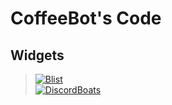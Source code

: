 # CoffeeBot's Code
## Widgets
> [![Blist](https://blist.xyz/api/v2/bot/875927971649712148/widget)](https://blist.xyz/bot/875927971649712148)  
> [![DiscordBoats](https://discord.boats/api/widget/875927971649712148)](https://discord.boats/bot/875927971649712148)
